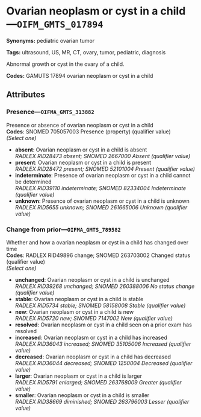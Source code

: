 # Ovarian neoplasm or cyst in a child—`OIFM_GMTS_017894`

**Synonyms:** pediatric ovarian tumor

**Tags:** ultrasound, US, MR, CT, ovary, tumor, pediatric, diagnosis

Abnormal growth or cyst in the ovary of a child.

**Codes:** GAMUTS 17894 ovarian neoplasm or cyst in a child

## Attributes

### Presence—`OIFMA_GMTS_313882`

Presence or absence of ovarian neoplasm or cyst in a child  
**Codes**: SNOMED 705057003 Presence (property) (qualifier value)  
*(Select one)*

- **absent**: Ovarian neoplasm or cyst in a child is absent  
_RADLEX RID28473 absent; SNOMED 2667000 Absent (qualifier value)_
- **present**: Ovarian neoplasm or cyst in a child is present  
_RADLEX RID28472 present; SNOMED 52101004 Present (qualifier value)_
- **indeterminate**: Presence of ovarian neoplasm or cyst in a child cannot be determined  
_RADLEX RID39110 indeterminate; SNOMED 82334004 Indeterminate (qualifier value)_
- **unknown**: Presence of ovarian neoplasm or cyst in a child is unknown  
_RADLEX RID5655 unknown; SNOMED 261665006 Unknown (qualifier value)_

### Change from prior—`OIFMA_GMTS_789582`

Whether and how a ovarian neoplasm or cyst in a child has changed over time  
**Codes**: RADLEX RID49896 change; SNOMED 263703002 Changed status (qualifier value)  
*(Select one)*

- **unchanged**: Ovarian neoplasm or cyst in a child is unchanged  
_RADLEX RID39268 unchanged; SNOMED 260388006 No status change (qualifier value)_
- **stable**: Ovarian neoplasm or cyst in a child is stable  
_RADLEX RID5734 stable; SNOMED 58158008 Stable (qualifier value)_
- **new**: Ovarian neoplasm or cyst in a child is new  
_RADLEX RID5720 new; SNOMED 7147002 New (qualifier value)_
- **resolved**: Ovarian neoplasm or cyst in a child seen on a prior exam has resolved  
- **increased**: Ovarian neoplasm or cyst in a child has increased  
_RADLEX RID36043 increased; SNOMED 35105006 Increased (qualifier value)_
- **decreased**: Ovarian neoplasm or cyst in a child has decreased  
_RADLEX RID36044 decreased; SNOMED 1250004 Decreased (qualifier value)_
- **larger**: Ovarian neoplasm or cyst in a child is larger  
_RADLEX RID5791 enlarged; SNOMED 263768009 Greater (qualifier value)_
- **smaller**: Ovarian neoplasm or cyst in a child is smaller  
_RADLEX RID38669 diminished; SNOMED 263796003 Lesser (qualifier value)_